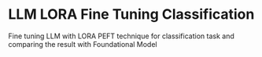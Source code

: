 # LLM LORA Fine Tuning Classification
 Fine tuning LLM with LORA PEFT technique for classification task and comparing the result with Foundational Model
